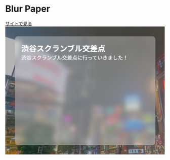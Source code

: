 # Blur Paper

<a href="https://kanadesisido.github.io/welcome-gdgoc-2025/Paper/blurPaper/index.html">サイトで見る</a><br/>
![](./screenshot.png)
